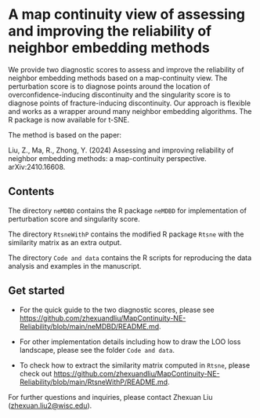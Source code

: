 # A map continuity view of assessing and improving the reliability of neighbor embedding methods
We provide two diagnostic scores to assess and improve the reliability of neighbor embedding methods based on a map-continuity view. The perturbation score is to diagnose points around the location of overconfidence-inducing discontinuity and the singularity score is to diagnose points of fracture-inducing discontinuity. Our approach is flexible and works as a wrapper around many neighbor embedding algorithms. The R package is now available for t-SNE.

The method is based on the paper:

Liu, Z., Ma, R., Zhong, Y. (2024) Assessing and improving reliability of neighbor embedding methods: a map-continuity perspective. arXiv:2410.16608.

## Contents
The directory `neMDBD` contains the R package `neMDBD` for implementation of perturbation score and singularity score.

The directory `RtsneWithP` contains the modified R package `Rtsne` with the similarity matrix as an extra output.

The directory `Code and data` contains the R scripts for reproducing the data analysis and examples in the manuscript.

## Get started
- For the quick guide to the two diagnostic scores, please see https://github.com/zhexuandliu/MapContinuity-NE-Reliability/blob/main/neMDBD/README.md.

- For other implementation details including how to draw the LOO loss landscape, please see the folder `Code and data`.

- To check how to extract the similarity matrix computed in `Rtsne`, please check out https://github.com/zhexuandliu/MapContinuity-NE-Reliability/blob/main/RtsneWithP/README.md.

For further questions and inquiries, please contact Zhexuan Liu (zhexuan.liu2@wisc.edu).
